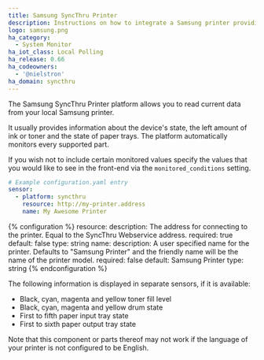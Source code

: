 ```yaml
---
title: Samsung SyncThru Printer
description: Instructions on how to integrate a Samsung printer providing SyncThru within Home Assistant.
logo: samsung.png
ha_category:
  - System Monitor
ha_iot_class: Local Polling
ha_release: 0.66
ha_codeowners:
  - '@nielstron'
ha_domain: syncthru
---
```


The Samsung SyncThru Printer platform allows you to read current data from your local Samsung printer.

It usually provides information about the device's state, the left amount of ink or toner and the state of paper trays.
The platform automatically monitors every supported part.

If you wish not to include certain monitored values specify the values that you would like to see in the front-end via the `monitored_conditions` setting.

```yaml
# Example configuration.yaml entry
sensor:
  - platform: syncthru
    resource: http://my-printer.address
    name: My Awesome Printer
```

{% configuration %}
  resource:
    description: The address for connecting to the printer. Equal to the SyncThru Webservice address.
    required: true
    default: false
    type: string
  name:
    description: A user specified name for the printer. Defaults to "Samsung Printer" and the friendly name will be the name of the printer model.
    required: false
    default: Samsung Printer
    type: string
{% endconfiguration %}

The following information is displayed in separate sensors, if it is available:

 - Black, cyan, magenta and yellow toner fill level
 - Black, cyan, magenta and yellow drum state
 - First to fifth paper input tray state
 - First to sixth paper output tray state

<div class="note warning">
Note that this component or parts thereof may not work if the language of your printer is not configured to be English.
</div>
